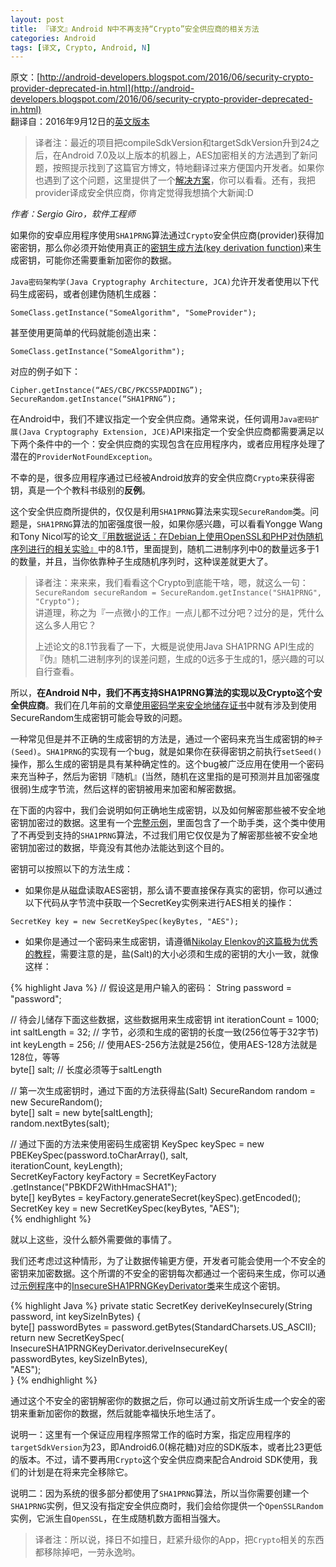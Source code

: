 ```yaml
---
layout: post
title: 『译文』Android N中不再支持“Crypto”安全供应商的相关方法
categories: Android
tags: [译文, Crypto, Android, N]
---
```


原文：[http://android-developers.blogspot.com/2016/06/security-crypto-provider-deprecated-in.html](http://android-developers.blogspot.com/2016/06/security-crypto-provider-deprecated-in.html)  
翻译自：2016年9月12日的[英文版本](http://celerysoft.github.io/2016-09-12.html)

> 译者注：最近的项目把compileSdkVersion和targetSdkVersion升到24之后，在Android 7.0及以上版本的机器上，AES加密相关的方法遇到了新问题，按照提示找到了这篇官方博文，特地翻译过来方便国内开发者。如果你也遇到了这个问题，这里提供了一个[解决方案](http://celerysoft.github.io/2016-09-14.html)，你可以看看。还有，我把provider译成安全供应商，你肯定觉得我想搞个大新闻:D

*作者：Sergio Giro，软件工程师*

如果你的安卓应用程序使用`SHA1PRNG`算法通过`Crypto`安全供应商(provider)获得加密密钥，那么你必须开始使用真正的[密钥生成方法(key derivation function)](https://en.wikipedia.org/wiki/Key_derivation_function)来生成密钥，可能你还需要重新加密你的数据。

`Java密码架构学(Java Cryptography Architecture, JCA)`允许开发者使用以下代码生成密码，或者创建伪随机生成器：

`SomeClass.getInstance("SomeAlgorithm", "SomeProvider");`

甚至使用更简单的代码就能创造出来：

`SomeClass.getInstance("SomeAlgorithm");`

对应的例子如下：

`Cipher.getInstance(“AES/CBC/PKCS5PADDING”); `  
`SecureRandom.getInstance(“SHA1PRNG”);`

在Android中，我们不建议指定一个安全供应商。通常来说，任何调用`Java密码扩展(Java Cryptography Extension, JCE)`API来指定一个安全供应商都需要满足以下两个条件中的一个：安全供应商的实现包含在应用程序内，或者应用程序处理了潜在的`ProviderNotFoundException`。

不幸的是，很多应用程序通过已经被Android放弃的安全供应商`Crypto`来获得密钥，真是一个个教科书级别的**反例**。

这个安全供应商所提供的，仅仅是利用`SHA1PRNG`算法来实现`SecureRandom`类。问题是，`SHA1PRNG`算法的加密强度很一般，如果你感兴趣，可以看看Yongge Wang和Tony Nicol写的论文[『用数据说话：在Debian上使用OpenSSL和PHP对伪随机序列进行的相关实验』](http://webpages.uncc.edu/yonwang/papers/lilesorics.pdf)中的8.1节，里面提到，随机二进制序列中0的数量远多于1的数量，并且，当你依靠种子生成随机序列时，这种误差就更大了。

> 译者注：来来来，我们看看这个Crypto到底能干啥，嗯，就这么一句：  
> `SecureRandom secureRandom = SecureRandom.getInstance("SHA1PRNG", "Crypto");`  
> 讲道理，称之为『一点微小的工作』一点儿都不过分吧？过分的是，凭什么这么多人用它？  
>   
> 上述论文的8.1节我看了一下，大概是说使用Java SHA1PRNG API生成的『伪』随机二进制序列的误差问题，生成的0远多于生成的1，感兴趣的可以自行查看。

所以，**在Android N中，我们不再支持SHA1PRNG算法的实现以及Crypto这个安全供应商**。我们在几年前的文章[使用密码学来安全地储存证书](http://android-developers.blogspot.com/2013/02/using-cryptography-to-store-credentials.html)中就有涉及到使用SecureRandom生成密钥可能会导致的问题。

一种常见但是并不正确的生成密钥的方法是，通过一个密码来充当生成密钥的`种子(Seed)`。`SHA1PRNG`的实现有一个bug，就是如果你在获得密钥之前执行`setSeed()`操作，那么生成的密钥是具有某种确定性的。这个bug被广泛应用在使用一个密码来充当种子，然后为密钥『随机』(当然，随机在这里指的是可预测并且加密强度很弱)生成字节流，然后这样的密钥被用来加密和解密数据。

在下面的内容中，我们会说明如何正确地生成密钥，以及如何解密那些被不安全地密钥加密过的数据。这里有一个[完整示例](https://android.googlesource.com/platform/development/+/master/samples/BrokenKeyDerivation)，里面包含了一个助手类，这个类中使用了不再受到支持的`SHA1PRNG`算法，不过我们用它仅仅是为了解密那些被不安全地密钥加密过的数据，毕竟没有其他办法能达到这个目的。

密钥可以按照以下的方法生成：

* 如果你是从磁盘读取AES密钥，那么请不要直接保存真实的密钥，你可以通过以下代码从字节流中获取一个SecretKey实例来进行AES相关的操作：

`SecretKey key = new SecretKeySpec(keyBytes, "AES");`

* 如果你是通过一个密码来生成密钥，请遵循[Nikolay Elenkov的这篇极为优秀的教程](https://nelenkov.blogspot.com/2012/04/using-password-based-encryption-on.html)，需要注意的是，盐(Salt)的大小必须和生成的密钥的大小一致，就像这样：

{% highlight Java %}
// 假设这是用户输入的密码：
String password = "password";  

// 待会儿储存下面这些数据，这些数据用来生成密钥
int iterationCount = 1000;  
int saltLength = 32; // 字节，必须和生成的密钥的长度一致(256位等于32字节)
int keyLength = 256; // 使用AES-256方法就是256位，使用AES-128方法就是128位，等等  
byte[] salt; // 长度必须等于saltLength

// 第一次生成密钥时，通过下面的方法获得盐(Salt)
SecureRandom random = new SecureRandom();  
byte[] salt = new byte[saltLength];  
random.nextBytes(salt);  

// 通过下面的方法来使用密码生成密钥
KeySpec keySpec = new PBEKeySpec(password.toCharArray(), salt,  
           iterationCount, keyLength);  
SecretKeyFactory keyFactory = SecretKeyFactory  
           .getInstance("PBKDF2WithHmacSHA1");  
byte[] keyBytes = keyFactory.generateSecret(keySpec).getEncoded();  
SecretKey key = new SecretKeySpec(keyBytes, "AES");  
{% endhighlight %}

就以上这些，没什么额外需要做的事情了。

我们还考虑过这种情形，为了让数据传输更方便，开发者可能会使用一个不安全的密钥来加密数据。这个所谓的不安全的密钥每次都通过一个密码来生成，你可以通过[示例程序](https://android.googlesource.com/platform/development/+/master/samples/BrokenKeyDerivation)中的[InsecureSHA1PRNGKeyDerivator类](https://android.googlesource.com/platform/development/+/master/samples/BrokenKeyDerivation/src/com/example/android/brokenkeyderivation/InsecureSHA1PRNGKeyDerivator.java)来生成这个密钥。

{% highlight Java %}
private static SecretKey deriveKeyInsecurely(String password, int
keySizeInBytes) {  
   byte[] passwordBytes = password.getBytes(StandardCharsets.US_ASCII);  
   return new SecretKeySpec(  
           InsecureSHA1PRNGKeyDerivator.deriveInsecureKey(  
                    passwordBytes, keySizeInBytes),  
           "AES");  
}
{% endhighlight %}

通过这个不安全的密钥解密你的数据之后，你可以通过前文所诉生成一个安全的密钥来重新加密你的数据，然后就能幸福快乐地生活了。

说明一：这里有一个保证应用程序照常工作的临时方案，指定应用程序的`targetSdkVersion`为23，即Android6.0(棉花糖)对应的SDK版本，或者比23更低的版本。不过，请不要再用`Crypto`这个安全供应商来配合Android SDK使用，我们的计划是在将来完全移除它。

说明二：因为系统的很多部分都使用了`SHA1PRNG`算法，所以当你需要创建一个`SHA1PRNG`实例，但又没有指定安全供应商时，我们会给你提供一个`OpenSSLRandom`实例，它派生自`OpenSSL`，在生成随机数方面相当强大。

> 译者注：所以说，择日不如撞日，赶紧升级你的App，把`Crypto`相关的东西都移除掉吧，一劳永逸哟。
